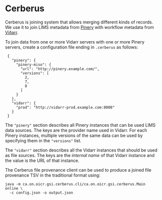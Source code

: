# Cerberus

Cerberus is joining system that allows merging different kinds of records. We
use it to join LIMS metadata from [Pinery](https://github.com/oicr-gsi/pinery)
with workflow metadata from [Víðarr](https://oicr-gsi.github.io/vidarr/).

To join data from one or more Vidarr servers with one or more Pinery servers,
create a configuration file ending in `.cerberus` as follows:

     {
       "pinery": {
         "pinery-miso": {
           "url": "http://pinery.example.com/",
           "versions": [
             2,
             7,
             8
           ]
         }
       },
       "vidarr": {
         "prod": "http://vidarr-prod.example.com:8000"
       }
     }

The `"pinery"` section describes all Pinery instances that can be used LIMS
data sources. The keys are the provider name used in Vidarr. For each Pinery
instances, multiple versions of the same data can be used by specifying them in
the `"versions"` list.

The `"vidarr"` section describes all the Vidarr instances that should be used
as file sources. The keys are the _internal name_ of that Vidarr instance and
the value is the URL of that instance.

The Cerberus file provenance client can be used to produce a joined file
provenance TSV in the traditional format using:

    java -m ca.on.oicr.gsi.cerberus.cli/ca.on.oicr.gsi.cerberus.Main online \
      -c config.json -o output.json
